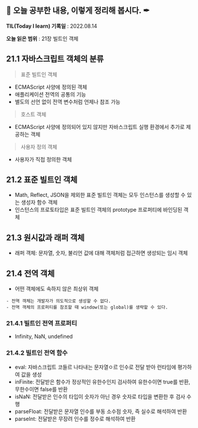 ## 📕 오늘 공부한 내용, 이렇게 정리해 봅시다. ✒

**TIL(Today I learn) 기록일** : 2022.08.14

**오늘 읽은 범위** : 21장 빌트인 객체


## 21.1 자바스크립트 객체의 분류
> 표준 빌트인 객체
- ECMAScript 사양에 정의된 객체
- 애플리케이션 전역의 공통의 기능
- 별도의 선언 없이 전역 변수처럼 언제나 참조 가능

> 호스트 객체
- ECMAScript 사양에 정의되어 있지 않지만 자바스크립트 실행 환경에서 추가로 제공하는 객체

> 사용자 정의 객체
- 사용자가 직접 정의한 객체

## 21.2 표준 빌트인 객체
- Math, Reflect, JSON을 제외한 표준 빌트인 객체는 모두 인스턴스를 생성할 수 있는 생성자 함수 객체
- 인스턴스의 프로토타입은 표준 빌트인 객체의 prototype 프로퍼티에 바인딩된 객체

## 21.3 원시값과 래퍼 객체
- 래퍼 객체: 문자열, 숫자, 불리언 값에 대해 객체처럼 접근하면 생성되는 임시 객체

## 21.4 전역 객체
- 어떤 객체에도 속하지 않은 최상위 객체
```
- 전역 객체는 개발자가 의도적으로 생성할 수 없다.
- 전역 객체의 프로퍼티를 참조할 때 window(또는 global)를 생략할 수 있다.
```

### 21.4.1 빌트인 전역 프로퍼티
- Infinity, NaN, undefined

### 21.4.2 빌트인 전역 함수
- eval: 자바스크립트 코들르 나타내는 문자열ㅇ르 인수로 전달 받아 런타임에 평가하여 값을 생성
- inFinite: 전달받은 함수가 정상적인 유한수인지 검사하여 유한수이면 true를 반환, 무한수이면 false를 반환
- isNaN: 전달받은 인수의 타입이 숫자가 아닌 경우 숫자로 타입을 변환한 후 검사 수행
- parseFloat: 전달받은 문자열 인수를 부동 소수점 숫자, 즉 실수로 해석하여 반환
- parseInt: 전달받은 무장려 인수를 정수로 해석하여 반환
